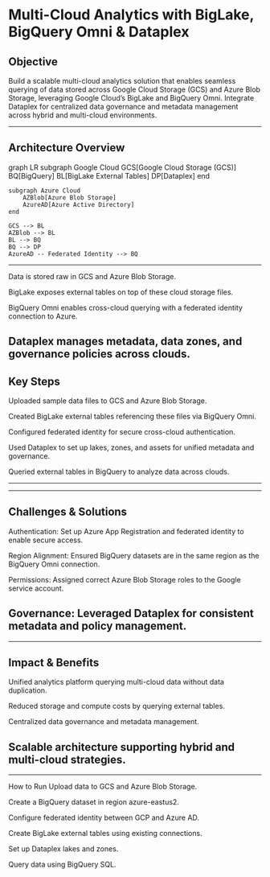 # Multi-Cloud Analytics with BigLake, BigQuery Omni & Dataplex

## Objective

Build a scalable multi-cloud analytics solution that enables seamless querying of data stored across Google Cloud Storage (GCS) and Azure Blob Storage, leveraging Google Cloud’s BigLake and BigQuery Omni. Integrate Dataplex for centralized data governance and metadata management across hybrid and multi-cloud environments.

---

## Architecture Overview

graph LR
    subgraph Google Cloud
        GCS[Google Cloud Storage (GCS)]
        BQ[BigQuery]
        BL[BigLake External Tables]
        DP[Dataplex]
    end

    subgraph Azure Cloud
        AZBlob[Azure Blob Storage]
        AzureAD[Azure Active Directory]
    end

    GCS --> BL
    AZBlob --> BL
    BL --> BQ
    BQ --> DP
    AzureAD -- Federated Identity --> BQ

---

Data is stored raw in GCS and Azure Blob Storage.

BigLake exposes external tables on top of these cloud storage files.

BigQuery Omni enables cross-cloud querying with a federated identity connection to Azure.

Dataplex manages metadata, data zones, and governance policies across clouds.
---

## Key Steps

Uploaded sample data files to GCS and Azure Blob Storage.

Created BigLake external tables referencing these files via BigQuery Omni.

Configured federated identity for secure cross-cloud authentication.

Used Dataplex to set up lakes, zones, and assets for unified metadata and governance.

Queried external tables in BigQuery to analyze data across clouds.

---

---
## Challenges & Solutions

Authentication: Set up Azure App Registration and federated identity to enable secure access.

Region Alignment: Ensured BigQuery datasets are in the same region as the BigQuery Omni connection.

Permissions: Assigned correct Azure Blob Storage roles to the Google service account.

Governance: Leveraged Dataplex for consistent metadata and policy management.
---

---
## Impact & Benefits
Unified analytics platform querying multi-cloud data without data duplication.

Reduced storage and compute costs by querying external tables.

Centralized data governance and metadata management.

Scalable architecture supporting hybrid and multi-cloud strategies.
---
---
How to Run
Upload data to GCS and Azure Blob Storage.

Create a BigQuery dataset in region azure-eastus2.

Configure federated identity between GCP and Azure AD.

Create BigLake external tables using existing connections.

Set up Dataplex lakes and zones.

Query data using BigQuery SQL.


